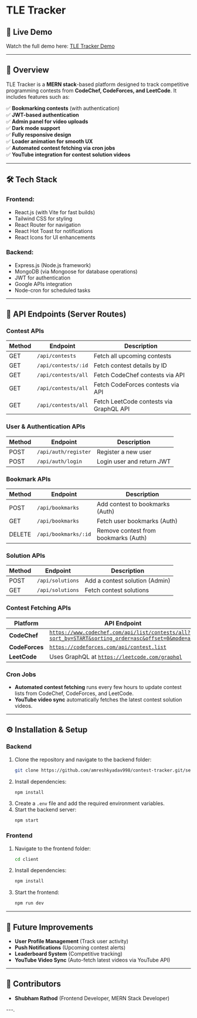 # TLE Tracker

## 🎥 Live Demo

Watch the full demo here: [TLE Tracker Demo](https://drive.google.com/drive/folders/1qGJR0v0uTknivP9c0NLtYwocIjtw6eI1?usp=drive_link)

---

## 🚀 Overview

TLE Tracker is a **MERN stack**-based platform designed to track competitive programming contests from **CodeChef, CodeForces, and LeetCode**. It includes features such as:

✅ **Bookmarking contests** (with authentication)\
✅ **JWT-based authentication**\
✅ **Admin panel for video uploads**\
✅ **Dark mode support**\
✅ **Fully responsive design**\
✅ **Loader animation for smooth UX**\
✅ **Automated contest fetching via cron jobs**\
✅ **YouTube integration for contest solution videos**

---

## 🛠 Tech Stack

### **Frontend:**

- React.js (with Vite for fast builds)
- Tailwind CSS for styling
- React Router for navigation
- React Hot Toast for notifications
- React Icons for UI enhancements

### **Backend:**

- Express.js (Node.js framework)
- MongoDB (via Mongoose for database operations)
- JWT for authentication
- Google APIs integration
- Node-cron for scheduled tasks

---

## 📌 API Endpoints (Server Routes)

### **Contest APIs**

| **Method** | **Endpoint**               | **Description**                         |
|-----------|--------------------------|-----------------------------------------|
| GET       | `/api/contests`           | Fetch all upcoming contests            |
| GET       | `/api/contests/:id`       | Fetch contest details by ID            |
| GET       | `/api/contests/all`  | Fetch CodeChef contests via API        |
| GET       | `/api/contests/all`| Fetch CodeForces contests via API      |
| GET       | `/api/contests/all`  | Fetch LeetCode contests via GraphQL API |

### **User & Authentication APIs**

| **Method** | **Endpoint**           | **Description**                        |
|-----------|------------------------|----------------------------------------|
| POST      | `/api/auth/register`    | Register a new user                   |
| POST      | `/api/auth/login`       | Login user and return JWT             |

### **Bookmark APIs**

| **Method** | **Endpoint**           | **Description**                        |
|-----------|------------------------|----------------------------------------|
| POST      | `/api/bookmarks`        | Add contest to bookmarks (Auth)       |
| GET       | `/api/bookmarks`        | Fetch user bookmarks (Auth)           |
| DELETE    | `/api/bookmarks/:id`    | Remove contest from bookmarks (Auth)  |

### **Solution APIs**

| **Method** | **Endpoint**           | **Description**                        |
|-----------|------------------------|----------------------------------------|
| POST      | `/api/solutions`        | Add a contest solution (Admin)        |
| GET       | `/api/solutions`        | Fetch contest solutions               |

### **Contest Fetching APIs**

| **Platform**    | **API Endpoint** |
|----------------|----------------|
| **CodeChef**   | [`https://www.codechef.com/api/list/contests/all?sort_by=START&sorting_order=asc&offset=0&mode=all`](https://www.codechef.com/api/list/contests/all?sort_by=START&sorting_order=asc&offset=0&mode=all) |
| **CodeForces** | [`https://codeforces.com/api/contest.list`](https://codeforces.com/api/contest.list) |
| **LeetCode**   | Uses GraphQL at [`https://leetcode.com/graphql`](https://leetcode.com/graphql) |

### **Cron Jobs**

- **Automated contest fetching** runs every few hours to update contest lists from CodeChef, CodeForces, and LeetCode.
- **YouTube video sync** automatically fetches the latest contest solution videos.

---

## ⚙ Installation & Setup

### **Backend**

1. Clone the repository and navigate to the backend folder:
   ```bash
   git clone https://github.com/amreshkyadav998/contest-tracker.git/server
   ```
2. Install dependencies:
   ```bash
   npm install
   ```
3. Create a `.env` file and add the required environment variables.
4. Start the backend server:
   ```bash
   npm start
   ```

### **Frontend**

1. Navigate to the frontend folder:
   ```bash
   cd client
   ```
2. Install dependencies:
   ```bash
   npm install
   ```
3. Start the frontend:
   ```bash
   npm run dev
   ```

---

## 🔗 Future Improvements

- **User Profile Management** (Track user activity)
- **Push Notifications** (Upcoming contest alerts)
- **Leaderboard System** (Competitive tracking)
- **YouTube Video Sync** (Auto-fetch latest videos via YouTube API)

---

## 👥 Contributors

- **Shubham Rathod** (Frontend Developer, MERN Stack Developer)  

---.

